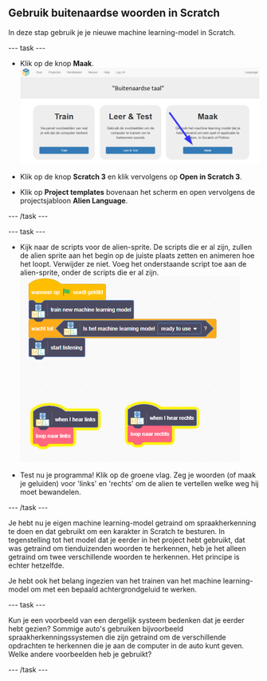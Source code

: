 ## Gebruik buitenaardse woorden in Scratch
In deze stap gebruik je je nieuwe machine learning-model in Scratch.

--- task ---

+ Klik op de knop **Maak**. ![Pijl wijzend naar de knop Maak](images/make-annotated.png)

+ Klik op de knop **Scratch 3** en klik vervolgens op **Open in Scratch 3**.

+ Klik op **Project templates** bovenaan het scherm en open vervolgens de projectsjabloon **Alien Language**.

--- /task ---

--- task ---

+ Kijk naar de scripts voor de alien-sprite. De scripts die er al zijn, zullen de alien sprite aan het begin op de juiste plaats zetten en animeren hoe het loopt. Verwijder ze niet. Voeg het onderstaande script toe aan de alien-sprite, onder de scripts die er al zijn. ![Nieuwe scripts om toe te voegen inclusief nieuwe knoppen om je machine learning-model te gebruiken](images/add-new-blocks.png)

+ Test nu je programma! Klik op de groene vlag. Zeg je woorden (of maak je geluiden) voor 'links' en 'rechts' om de alien te vertellen welke weg hij moet bewandelen.

--- /task ---

Je hebt nu je eigen machine learning-model getraind om spraakherkenning te doen en dat gebruikt om een karakter in Scratch te besturen. In tegenstelling tot het model dat je eerder in het project hebt gebruikt, dat was getraind om tienduizenden woorden te herkennen, heb je het alleen getraind om twee verschillende woorden te herkennen. Het principe is echter hetzelfde.

Je hebt ook het belang ingezien van het trainen van het machine learning-model om met een bepaald achtergrondgeluid te werken.

--- task ---

Kun je een voorbeeld van een dergelijk systeem bedenken dat je eerder hebt gezien? Sommige auto's gebruiken bijvoorbeeld spraakherkenningssystemen die zijn getraind om de verschillende opdrachten te herkennen die je aan de computer in de auto kunt geven. Welke andere voorbeelden heb je gebruikt?

--- /task ---
